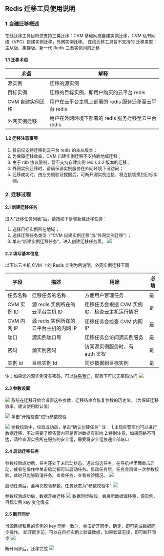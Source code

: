 ## Redis 迁移工具使用说明
### 1.自建迁移概述
在线迁移工具目前仅支持三类迁移：CVM 基础网络自建实例迁移，CVM 私有网络（VPC）自建实例迁移，外网实例迁移。
在线迁移工具暂不支持的 迁移类型：主从版、集群版、新一代 Redis 三者实例间的迁移
#### 1.1 迁移术语

| 术语 | 解释 | 
|---------|---------|
| 源实例 | 迁移的源实例 | 
| 目标实例 | 迁移的目标实例，即用户购买的云平台 redis | 
| CVM 自建实例迁移 | 用户在云平台主机上部署的 redis 服务迁移至云平台 redis | 
| 外网实例迁移 | 用户在外网环境下部署的 redis 服务迁移至云平台 redis | 

#### 1.2 迁移注意事项
1.	目前仅支持迁移到云平台 redis 的主从版本；
2.	为保障迁移效率，CVM 自建实例迁移不支持跨地域迁移；
3.	由于 rdb 协议限制，暂不支持自建实例 redis 3.2 版本的迁移；
4.	外网实例迁移时，请确保源实例服务在外网环境下可访问；
5.	迁移成功时，由业务侧验证数据后，可断开源实例连接，将连接切换到目标实例。

### 2. 迁移过程
#### 2.1 新建迁移任务
进入“迁移任务列表”后，请按如下步骤新建迁移任务：
1.	选择目标实例所在地域；
2.	选择迁移任务类型（“CVM 自建实例迁移”或“外网实例迁移”）；
3.	单击“新建实例迁移任务”，进入创建迁移任务页。
![](http://imgcache.tce.fsphere.cn/image/mc.qcloudimg.com/static/img/fdb19a7ff4ba6b8f8f66566910927213/1.png)

#### 2.2 填写基本信息
以下以云主机 CVM 上的 Redis 实例为例说明，外网实例迁移下同

| 字段 | 描述 | 用途 | 必填 | 
|---------|---------|---------|---------|
| 任务名称 | 迁移任务的名称 |方便用户管理任务 | 是 |
| CVM 实例 ID | 源 redis 实例所在的云平台主机 ID |迁移任务会根据 CVM 实例 ID，检查云主机运行情况 | 是 |
| CVM 内网 IP |源 redis 实例所在的云平台主机的内网 IP |迁移任务会检查 CVM 内网 IP | 是 |
| 端口 | 源实例端口号 |迁移任务会访问源实例服务 | 是 |
| 密码 | 源实例密码 |访问源实例服务时，有 auth 鉴权 | 是 |
| 实例 Id | 目标实例 Id |同步数据到目标实例 | 是 |
注：如果您的源实例没有密码，可以[联系我们](http://console.tce.fsphere.cn/workorder/category/create?level1_id=10&level2_id=103&level1_name=%E6%95%B0%E6%8D%AE%E5%BA%93&level2_name=%E4%BA%91%E5%AD%98%E5%82%A8Redis%20CRS)，配置下可以无密码访问
![](http://imgcache.tce.fsphere.cn/image/mc.qcloudimg.com/static/img/e237dfb8238ed627026185359cccf781/2.png)

#### 2.3 参数设置
![](http://imgcache.tce.fsphere.cn/image/mc.qcloudimg.com/static/img/539c11f2e7b3cc222f8b171792d17aa5/3.png)
系统在迁移开始会设置这些参数，迁移结束会恢复参数的历史值。（为保证迁移效率，建议使用默认值）

![](http://imgcache.tce.fsphere.cn/image/mc.qcloudimg.com/static/img/731eb2d6562dfd1429c52eef94d4e084/4.png)
单击"开始检查"进行参数校验

![](http://imgcache.tce.fsphere.cn/image/mc.qcloudimg.com/static/img/0ce244608ba76dbc00843af62afbf9be/5.png)
参数校验中，校验成功后，单击“确认创建任务”
注：
1.出现告警项也可以进行数据迁移，不过需要了解告警内容是否对数据有影响
2.特别注意，如果网络不可达，请检查源实例所在服务的安全组，需要将安全组放通全部端口

#### 2.4 启动迁移任务
参数校验成功后，任务还处于未启动状态，通过勾选任务，在导航栏里面单击启动，或者在操作中单击启动都可以启动任务。启动任务后，任务会再做一次参数校验，此时只能够取消任务、查看任务、查看校验情况。
![](http://imgcache.tce.fsphere.cn/image/mc.qcloudimg.com/static/img/51ee9697fd1524cf0d260d9723237ad1/7.png)

启动任务后，会再次校验参数，任务状态为"参数校验中"
![](http://imgcache.tce.fsphere.cn/image/mc.qcloudimg.com/static/img/7f020d28b70c1282cb95c26d4f4b4037/8.png)

参数校验成功后，数据开始迁移
![](http://imgcache.tce.fsphere.cn/image/mc.qcloudimg.com/static/img/99ea6dc76bba850aae5915969d1e56eb/9.png)
数据同步阶段，会展示数据偏移量，源实例、目标实例 key 变化情况


#### 2.5 断开同步
当源目标和目的实例的 key 同步一致时，单击断开同步，确定，即可完成数据同步操作。
断开同步前，可以在目标实例上验证数据，如果验证无误，即可断开同步
![](http://imgcache.tce.fsphere.cn/image/mc.qcloudimg.com/static/img/9fd273f97043cd9c219455112775393c/10.png)

断开同步后，迁移完成
![](http://imgcache.tce.fsphere.cn/image/mc.qcloudimg.com/static/img/5df72d6d546388f8055c64ddabaeac2b/11.png)
